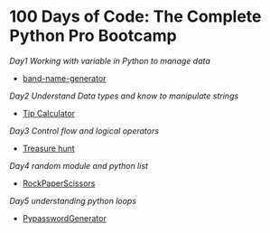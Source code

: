 # 100 Days of Code: The Complete Python Pro Bootcamp

*Day1 Working with variable in Python to manage data*
* [band-name-generator](https://github.com/haziqhazman33/100-days-of-code/blob/main/Day%201)

*Day2 Understand Data types and know to manipulate strings*
* [Tip Calculator](https://github.com/haziqhazman33/100-days-of-code/tree/main/Day%202)

*Day3 Control flow and logical operators*
* [Treasure hunt](https://github.com/haziqhazman33/100-days-of-code/tree/main/Day%203)

*Day4 random module and python list*
* [RockPaperScissors](https://github.com/haziqhazman33/100-days-of-code/tree/main/Day%204)

*Day5 understanding python loops*
* [PypasswordGenerator](https://github.com/haziqhazman33/100-days-of-code/tree/main/Day%205)
